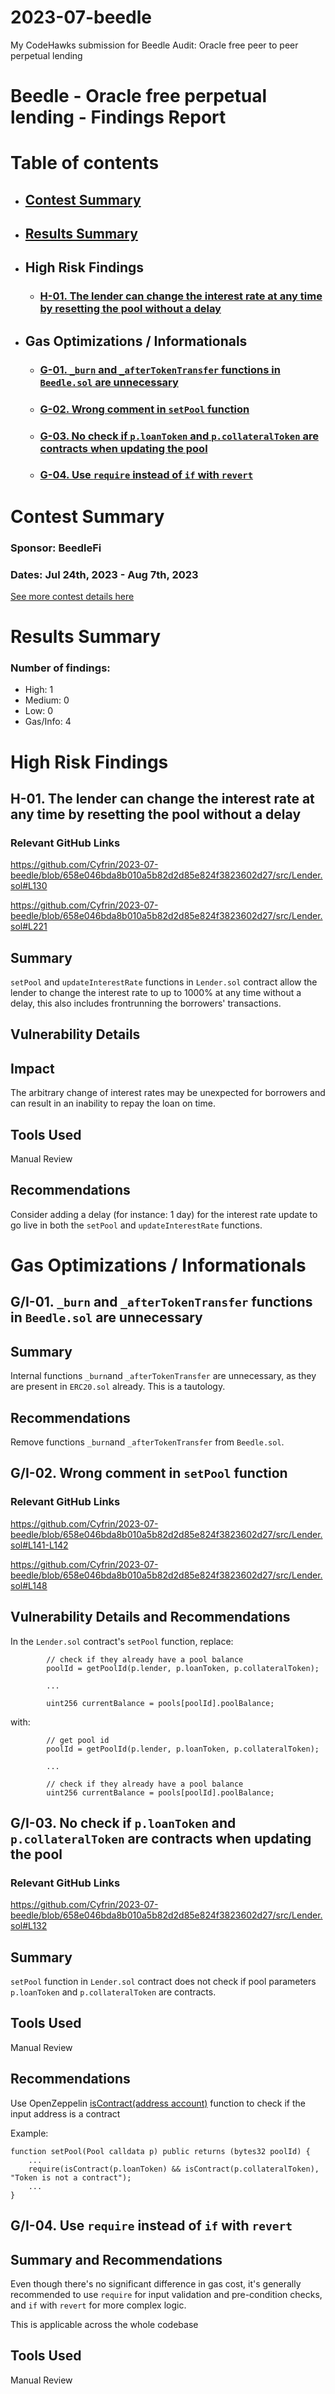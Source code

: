 # 2023-07-beedle
My CodeHawks submission for Beedle Audit: Oracle free peer to peer perpetual lending

# Beedle - Oracle free perpetual lending - Findings Report

# Table of contents
- ## [Contest Summary](#contest-summary)
- ## [Results Summary](#results-summary)
- ## High Risk Findings
    - ### [H-01. The lender can change the interest rate at any time by resetting the pool without a delay](#H-01)


- ## Gas Optimizations / Informationals
    - ### [G-01. `_burn` and `_afterTokenTransfer` functions in `Beedle.sol` are unnecessary](#G-01)
    - ### [G-02. Wrong comment in `setPool` function](#G-02)
    - ### [G-03. No check if `p.loanToken` and `p.collateralToken` are contracts when updating the pool](#G-03)
    - ### [G-04. Use `require` instead of `if` with `revert`](#G-04)

# <a id='contest-summary'></a>Contest Summary

### Sponsor: BeedleFi

### Dates: Jul 24th, 2023 - Aug 7th, 2023

[See more contest details here](https://www.codehawks.com/contests/clkbo1fa20009jr08nyyf9wbx)

# <a id='results-summary'></a>Results Summary

### Number of findings:
   - High: 1
   - Medium: 0
   - Low: 0
  - Gas/Info: 4

# High Risk Findings

## <a id='H-01'></a>H-01. The lender can change the interest rate at any time by resetting the pool without a delay            

### Relevant GitHub Links
	
https://github.com/Cyfrin/2023-07-beedle/blob/658e046bda8b010a5b82d2d85e824f3823602d27/src/Lender.sol#L130

https://github.com/Cyfrin/2023-07-beedle/blob/658e046bda8b010a5b82d2d85e824f3823602d27/src/Lender.sol#L221

## Summary
`setPool` and `updateInterestRate` functions in `Lender.sol` contract allow the lender to change the interest rate to up to 1000% at any time without a delay, this also includes frontrunning the borrowers' transactions. 

## Vulnerability Details

## Impact
The arbitrary change of interest rates may be unexpected for borrowers and can result in an inability to repay the loan on time. 

## Tools Used
Manual Review

## Recommendations
Consider adding a delay (for instance: 1 day) for the interest rate update to go live in both the `setPool` and `updateInterestRate` functions.

		




# Gas Optimizations / Informationals

## <a id='G/I-01'></a>G/I-01. `_burn` and `_afterTokenTransfer` functions in `Beedle.sol` are unnecessary            



## Summary
Internal functions `_burn`and `_afterTokenTransfer` are unnecessary, as they are present in `ERC20.sol` already. This is a tautology.

## Recommendations
Remove functions `_burn`and `_afterTokenTransfer` from `Beedle.sol`.

## <a id='G/I-02'></a>G/I-02. Wrong comment in `setPool` function            

### Relevant GitHub Links
	
https://github.com/Cyfrin/2023-07-beedle/blob/658e046bda8b010a5b82d2d85e824f3823602d27/src/Lender.sol#L141-L142

https://github.com/Cyfrin/2023-07-beedle/blob/658e046bda8b010a5b82d2d85e824f3823602d27/src/Lender.sol#L148

## Vulnerability Details and Recommendations

In the `Lender.sol` contract's `setPool` function, replace:
```
        // check if they already have a pool balance
        poolId = getPoolId(p.lender, p.loanToken, p.collateralToken);

        ...

        uint256 currentBalance = pools[poolId].poolBalance;
```
with:
```
        // get pool id
        poolId = getPoolId(p.lender, p.loanToken, p.collateralToken);

        ...

        // check if they already have a pool balance
        uint256 currentBalance = pools[poolId].poolBalance;

```

## <a id='G/I-03'></a>G/I-03. No check if `p.loanToken` and `p.collateralToken` are contracts when updating the pool            

### Relevant GitHub Links
	
https://github.com/Cyfrin/2023-07-beedle/blob/658e046bda8b010a5b82d2d85e824f3823602d27/src/Lender.sol#L132

## Summary
`setPool` function in `Lender.sol` contract does not check if pool parameters `p.loanToken` and `p.collateralToken` are contracts. 

## Tools Used
Manual Review

## Recommendations
Use OpenZeppelin [isContract(address account)](https://docs.openzeppelin.com/contracts/2.x/api/utils#Address-isContract-address-) function to check if the input address is a contract 

Example:
```
function setPool(Pool calldata p) public returns (bytes32 poolId) {
    ...
    require(isContract(p.loanToken) && isContract(p.collateralToken), "Token is not a contract");
    ...
}
```

## <a id='G/I-04'></a>G/I-04. Use `require` instead of `if` with `revert`            



## Summary and Recommendations
Even though there's no significant difference in gas cost, it's generally recommended to use `require` for input validation and pre-condition checks, and `if` with `revert` for more complex logic.

This is applicable across the whole codebase

## Tools Used
Manual Review
